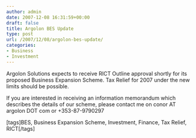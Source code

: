 ```yaml
---
author: admin
date: 2007-12-08 16:31:59+00:00
draft: false
title: Argolon BES Update
type: post
url: /2007/12/08/argolon-bes-update/
categories:
- Business
- Investment
---
```


Argolon Solutions expects to receive RICT Outline approval shortly for its proposed Business Expansion Scheme. Tax Relief for 2007 under the new limits should be possible.

If you are interested in receiving an information memorandum which describes the details of our scheme, please contact me on conor AT argolon DOT com or +353-87-9790297

[tags]BES, Business Expansion Scheme, Investment, Finance, Tax Relief, RICT[/tags] 

